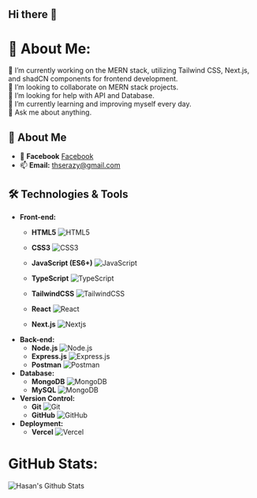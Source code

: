 ## Hi there 👋
# 💫 About Me:
🔭 I’m currently working on the MERN stack, utilizing Tailwind CSS, Next.js, and shadCN components for frontend development. <br>👯 I’m looking to collaborate on MERN stack projects.<br>🤝 I’m looking for help with API and Database.<br>🌱 I’m currently learning and improving myself every day.<br>💬 Ask me about anything.

## 🚀 About Me

- 💼 **Facebook** [Facebook](https://facebook.com/t.hasan.069) 
- 📫 **Email:** thserazy@gmail.com

## 🛠️ Technologies & Tools

- **Front-end:** 
  - **HTML5** ![HTML5](https://skillicons.dev/icons?i=html)

  - **CSS3** ![CSS3](https://skillicons.dev/icons?i=css)
  - **JavaScript (ES6+)** ![JavaScript](https://skillicons.dev/icons?i=js)
  - **TypeScript** ![TypeScript](https://skillicons.dev/icons?i=typescript)
  - **TailwindCSS** ![TailwindCSS](https://skillicons.dev/icons?i=tailwind)
  - **React** ![React](https://skillicons.dev/icons?i=react)
  - **Next.js** ![Nextjs](https://skillicons.dev/icons?i=next)
- **Back-end:**
  - **Node.js** ![Node.js](https://skillicons.dev/icons?i=nodejs)
  - **Express.js** ![Express.js](https://skillicons.dev/icons?i=express)
  - **Postman** ![Postman](https://skillicons.dev/icons?i=postman)
- **Database:**
  - **MongoDB** ![MongoDB](https://skillicons.dev/icons?i=mongo)
  - **MySQL** ![MongoDB](https://skillicons.dev/icons?i=mysql)
- **Version Control:** 
  - **Git** ![Git](https://skillicons.dev/icons?i=git)
  - **GitHub** ![GitHub](https://skillicons.dev/icons?i=github)
- **Deployment:**
  - **Vercel** ![Vercel](https://skillicons.dev/icons?i=vercel)

# GitHub Stats:
![Hasan's Github Stats](https://github-readme-stats.vercel.app/api?username=hasan069&show_icons=true&theme=apprentice  )
